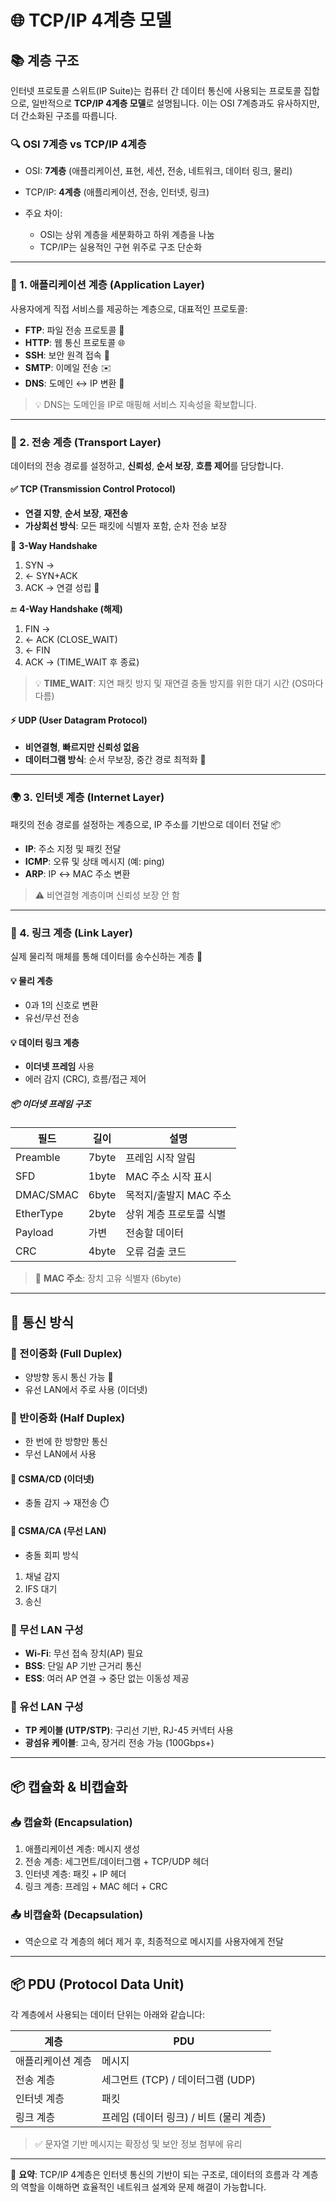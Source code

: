 # 🌐 TCP/IP 4계층 모델

## 📚 계층 구조

인터넷 프로토콜 스위트(IP Suite)는 컴퓨터 간 데이터 통신에 사용되는 프로토콜 집합으로, 일반적으로 **TCP/IP 4계층 모델**로 설명됩니다. 이는 OSI 7계층과도 유사하지만, 더 간소화된 구조를 따릅니다.

### 🔍 OSI 7계층 vs TCP/IP 4계층

- OSI: **7계층** (애플리케이션, 표현, 세션, 전송, 네트워크, 데이터 링크, 물리)
- TCP/IP: **4계층** (애플리케이션, 전송, 인터넷, 링크)
- 주요 차이:

  - OSI는 상위 계층을 세분화하고 하위 계층을 나눔
  - TCP/IP는 실용적인 구현 위주로 구조 단순화

---

### 🧩 1. 애플리케이션 계층 (Application Layer)

사용자에게 직접 서비스를 제공하는 계층으로, 대표적인 프로토콜:

- **FTP**: 파일 전송 프로토콜 📂
- **HTTP**: 웹 통신 프로토콜 🌐
- **SSH**: 보안 원격 접속 🔐
- **SMTP**: 이메일 전송 ✉️
- **DNS**: 도메인 ↔ IP 변환 🔁

> 💡 DNS는 도메인을 IP로 매핑해 서비스 지속성을 확보합니다.

---

### 📶 2. 전송 계층 (Transport Layer)

데이터의 전송 경로를 설정하고, **신뢰성**, **순서 보장**, **흐름 제어**를 담당합니다.

#### ✅ TCP (Transmission Control Protocol)

- **연결 지향**, **순서 보장**, **재전송**
- **가상회선 방식**: 모든 패킷에 식별자 포함, 순차 전송 보장

🔁 **3-Way Handshake**

1. SYN →
2. ← SYN+ACK
3. ACK → 연결 성립 🎉

🔚 **4-Way Handshake (해제)**

1. FIN →
2. ← ACK (CLOSE_WAIT)
3. ← FIN
4. ACK → (TIME_WAIT 후 종료)

> 💡 **TIME_WAIT**: 지연 패킷 방지 및 재연결 충돌 방지를 위한 대기 시간 (OS마다 다름)

#### ⚡ UDP (User Datagram Protocol)

- **비연결형**, **빠르지만 신뢰성 없음**
- **데이터그램 방식**: 순서 무보장, 중간 경로 최적화 📡

---

### 🌍 3. 인터넷 계층 (Internet Layer)

패킷의 전송 경로를 설정하는 계층으로, IP 주소를 기반으로 데이터 전달 📦

- **IP**: 주소 지정 및 패킷 전달
- **ICMP**: 오류 및 상태 메시지 (예: ping)
- **ARP**: IP ↔ MAC 주소 변환

> ⚠️ 비연결형 계층이며 신뢰성 보장 안 함

---

### 🔌 4. 링크 계층 (Link Layer)

실제 물리적 매체를 통해 데이터를 송수신하는 계층 📡

#### 💡 물리 계층

- 0과 1의 신호로 변환
- 유선/무선 전송

#### 💡 데이터 링크 계층

- **이더넷 프레임** 사용
- 에러 감지 (CRC), 흐름/접근 제어

##### 📦 이더넷 프레임 구조

| 필드      | 길이  | 설명                    |
| --------- | ----- | ----------------------- |
| Preamble  | 7byte | 프레임 시작 알림        |
| SFD       | 1byte | MAC 주소 시작 표시      |
| DMAC/SMAC | 6byte | 목적지/출발지 MAC 주소  |
| EtherType | 2byte | 상위 계층 프로토콜 식별 |
| Payload   | 가변  | 전송할 데이터           |
| CRC       | 4byte | 오류 검출 코드          |

> 📌 **MAC 주소**: 장치 고유 식별자 (6byte)

---

## 🔄 통신 방식

### 🧭 전이중화 (Full Duplex)

- 양방향 동시 통신 가능 🚀
- 유선 LAN에서 주로 사용 (이더넷)

### 🧭 반이중화 (Half Duplex)

- 한 번에 한 방향만 통신
- 무선 LAN에서 사용

#### 📡 CSMA/CD (이더넷)

- 충돌 감지 → 재전송 ⏱️

#### 📡 CSMA/CA (무선 LAN)

- 충돌 회피 방식

1. 채널 감지
2. IFS 대기
3. 송신

### 📶 무선 LAN 구성

- **Wi-Fi**: 무선 접속 장치(AP) 필요
- **BSS**: 단일 AP 기반 근거리 통신
- **ESS**: 여러 AP 연결 → 중단 없는 이동성 제공

### 🔌 유선 LAN 구성

- **TP 케이블 (UTP/STP)**: 구리선 기반, RJ-45 커넥터 사용
- **광섬유 케이블**: 고속, 장거리 전송 가능 (100Gbps+)

---

## 📦 캡슐화 & 비캡슐화

### 📥 캡슐화 (Encapsulation)

1. 애플리케이션 계층: 메시지 생성
2. 전송 계층: 세그먼트/데이터그램 + TCP/UDP 헤더
3. 인터넷 계층: 패킷 + IP 헤더
4. 링크 계층: 프레임 + MAC 헤더 + CRC

### 📤 비캡슐화 (Decapsulation)

- 역순으로 각 계층의 헤더 제거 후, 최종적으로 메시지를 사용자에게 전달

---

## 📦 PDU (Protocol Data Unit)

각 계층에서 사용되는 데이터 단위는 아래와 같습니다:

| 계층              | PDU                                     |
| ----------------- | --------------------------------------- |
| 애플리케이션 계층 | 메시지                                  |
| 전송 계층         | 세그먼트 (TCP) / 데이터그램 (UDP)       |
| 인터넷 계층       | 패킷                                    |
| 링크 계층         | 프레임 (데이터 링크) / 비트 (물리 계층) |

> ✅ 문자열 기반 메시지는 확장성 및 보안 정보 첨부에 유리

---

📘 **요약**: TCP/IP 4계층은 인터넷 통신의 기반이 되는 구조로, 데이터의 흐름과 각 계층의 역할을 이해하면 효율적인 네트워크 설계와 문제 해결이 가능합니다.
